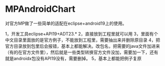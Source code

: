 # MPAndroidChart
对官方MP做了一些简单的适配在eclipse+android19上的使用。

1，开发工具eclipse+API19+ADT23.*
2，直接放到工程里就可以用
3，里面有个中文目录里面放的是官方例子，不能放到工程里，需要抽出来并删除原目录
4，把官方目录放到包里后会报错，基本上都能解决。改包名，把需要的java文件加进来（有的在官方文件里），然后就是一些类型转换官方文件没加，需要加一下，还有就是androidx包没有API19没有，需要删掉。
5，基本上都能把例子复原
